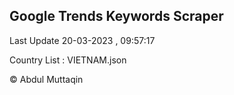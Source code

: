 

## Google Trends Keywords Scraper 
 
Last Update 20-03-2023 , 09:57:17

Country List :
VIETNAM.json



© Abdul Muttaqin 
